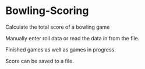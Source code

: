 # Bowling-Scoring
Calculate the total score of a bowling game


Manually enter roll data or read the data in from the file.

Finished games as well as games in progress.

Score can be saved to a file.
